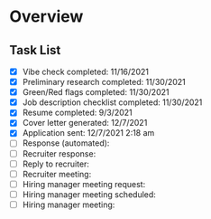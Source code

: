 # Overview

## Task List

* [x] Vibe check completed: 11/16/2021
* [x] Preliminary research completed: 11/30/2021
* [x] Green/Red flags completed: 11/30/2021
* [x] Job description checklist completed: 11/30/2021
* [x] Resume completed: 9/3/2021
* [x] Cover letter generated: 12/7/2021
* [x] Application sent: 12/7/2021 2:18 am
* [ ] Response (automated): 
* [ ] Recruiter response: 
* [ ] Reply to recruiter: 
* [ ] Recruiter meeting: 
* [ ] Hiring manager meeting request: 
* [ ] Hiring manager meeting scheduled: 
* [ ] Hiring manager meeting: 

